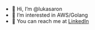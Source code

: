- 👋 Hi, I’m @lukasaron
- 👀 I’m interested in AWS/Golang
- 📧 You can reach me at [LinkedIn](https://www.linkedin.com/in/lukasaron/) 
<!---
lukasaron/lukasaron is a ✨ special ✨ repository because its `README.md` (this file) appears on your GitHub profile.
You can click the Preview link to take a look at your changes.
--->
